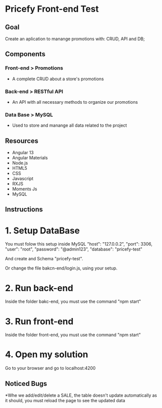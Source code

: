 # Pricefy Front-end Test

## Goal
Create an aplication to manange promotions with: CRUD, API and DB; 

## Components

### Front-end > Promotions
- A complete CRUD about a store's promotions

### Back-end > RESTful API
- An API with all necessary methods to organize our promotions

### Data Base > MySQL
- Used to store and manange all data related to the project

## Resources
- Angular 13
- Angular Materials
- Node.js
- HTML5
- CSS
- Javascript
- RXJS
- Moments Js
- MySQL

## Instructions

# 1. Setup DataBase

You must folow this setup inside MySQL
    "host": "127.0.0.2",
    "port": 3306,
    "user": "root",
    "password": "@admin123",
    "database": "pricefy-test"
    
And create and Schema "pricefy-test".
    
Or change the file bakcn-end/login.js, using your setup.
    
# 2. Run back-end
Inside the folder bakc-end, you must use the command "npm start"

# 3. Run front-end
Inside the folder front-end, you must use the command "npm start"

# 4. Open my solution
Go to your browser and go to localhost:4200


## Noticed Bugs
  *Whe we add/edit/delete a SALE, the table doesn't update automatically as it should, you must reload the page to see the updated data

